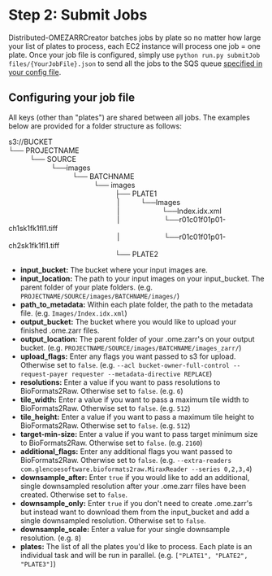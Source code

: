 # Step 2: Submit Jobs

Distributed-OMEZARRCreator batches jobs by plate so no matter how large your list of plates to process, each EC2 instance will process one job = one plate.
Once your job file is configured, simply use `python run.py submitJob files/{YourJobFile}.json` to send all the jobs to the SQS queue [specified in your config file](step_1_configuration.md).

## Configuring your job file

All keys (other than "plates") are shared between all jobs.
The examples below are provided for a folder structure as follows:  

s3://BUCKET  
└── PROJECTNAME  
&emsp;&emsp;&emsp;└── SOURCE  
&emsp;&emsp;&emsp;&emsp;&emsp;&emsp;└──images  
&emsp;&emsp;&emsp;&emsp;&emsp;&emsp;&emsp;&emsp;&emsp;└── BATCHNAME  
&emsp;&emsp;&emsp;&emsp;&emsp;&emsp;&emsp;&emsp;&emsp;&emsp;&emsp;&emsp;└── images  
&emsp;&emsp;&emsp;&emsp;&emsp;&emsp;&emsp;&emsp;&emsp;&emsp;&emsp;&emsp;&emsp;&emsp;&emsp;├── PLATE1  
&emsp;&emsp;&emsp;&emsp;&emsp;&emsp;&emsp;&emsp;&emsp;&emsp;&emsp;&emsp;&emsp;&emsp;&emsp; |&emsp;&emsp;&emsp;└──Images  
&emsp;&emsp;&emsp;&emsp;&emsp;&emsp;&emsp;&emsp;&emsp;&emsp;&emsp;&emsp;&emsp;&emsp;&emsp; |&emsp;&emsp;&emsp;&emsp;&emsp;&emsp;└──Index.idx.xml  
&emsp;&emsp;&emsp;&emsp;&emsp;&emsp;&emsp;&emsp;&emsp;&emsp;&emsp;&emsp;&emsp;&emsp;&emsp; |&emsp;&emsp;&emsp;&emsp;&emsp;&emsp; └──r01c01f01p01-ch1sk1fk1fl1.tiff  
&emsp;&emsp;&emsp;&emsp;&emsp;&emsp;&emsp;&emsp;&emsp;&emsp;&emsp;&emsp;&emsp;&emsp;&emsp; |&emsp;&emsp;&emsp;&emsp;&emsp;&emsp; └──r01c01f01p01-ch2sk1fk1fl1.tiff  
&emsp;&emsp;&emsp;&emsp;&emsp;&emsp;&emsp;&emsp;&emsp;&emsp;&emsp;&emsp;&emsp;&emsp;&emsp;└── PLATE2

* **input_bucket:** The bucket where your input images are.
* **input_location:** The path to your input images on your input_bucket.
The parent folder of your plate folders.
(e.g. `PROJECTNAME/SOURCE/images/BATCHNAME/images/`)
* **path_to_metadata:** Within each plate folder, the path to the metadata file.
(e.g. `Images/Index.idx.xml`)
* **output_bucket:** The bucket where you would like to upload your finished .ome.zarr files.
* **output_location:** The parent folder of your .ome.zarr's on your output bucket.
(e.g. `PROJECTNAME/SOURCE/images/BATCHNAME/images_zarr/`)
* **upload_flags:** Enter any flags you want passed to s3 for upload.
Otherwise set to `false`.
(e.g. `--acl bucket-owner-full-control --request-payer requester --metadata-directive REPLACE`)
* **resolutions:** Enter a value if you want to pass resolutions to BioFormats2Raw.
Otherwise set to `false`.
(e.g. `6`)
* **tile_width:** Enter a value if you want to pass a maximum tile width to BioFormats2Raw.
Otherwise set to `false`.
(e.g. `512`)
* **tile_height:** Enter a value if you want to pass a maximum tile height to BioFormats2Raw.
Otherwise set to `false`.
(e.g. `512`)
* **target-min-size:** Enter a value if you want to pass target minimum size to BioFormats2Raw.
Otherwise set to `false`.
(e.g. `2160`)
* **additional_flags:** Enter any additional flags you want passed to BioFormats2Raw.
Otherwise set to `false`.
(e.g. `--extra-readers com.glencoesoftware.bioformats2raw.MiraxReader --series 0,2,3,4`)
* **downsample_after:** Enter `true` if you would like to add an additional, single downsampled resolution after your .ome.zarr files have been created.
Otherwise set to `false`.
* **downsample_only:** Enter `true` if you don't need to create .ome.zarr's but instead want to download them from the input_bucket and add a single downsampled resolution.
Otherwise set to `false`.
* **downsample_scale:** Enter a value for your single downsample resolution.
(e.g. `8`)
* **plates:** The list of all the plates you'd like to process.
Each plate is an individual task and will be run in parallel.
(e.g. `["PLATE1", "PLATE2", "PLATE3"]`)

